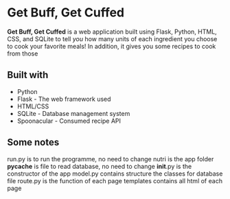 # Get Buff, Get Cuffed
**Get Buff, Get Cuffed** is a web application built using Flask, Python, HTML, CSS, and SQLite to tell *you* how many units of each ingredient you choose to cook your favorite meals! In addition, it gives you some recipes to cook from those

## Built with
* Python 
* Flask - The web framework used
* HTML/CSS
* SQLite - Database management system
* Spoonacular - Consumed recipe API
  

## Some notes
run.py is to run the programme, no need to change
nutri is the app folder
__pycache__ is file to read database, no need to change
__init__.py is the constructor of the app
model.py contains structure the classes for database file
route.py is the function of each page
templates contains all html of each page
